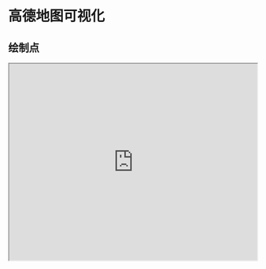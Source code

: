 # 高德地图可视化

## 绘制点

<iframe 
  src="https://www.youbaobao.xyz/datav-res/examples/test-amap.html"
  width="100%"
  height="400"
/>

::: details
```html
```
:::

